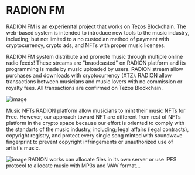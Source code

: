 
# RADION FM

RADION FM is an experiemtal project that works on Tezos Blockchain. The web-based system is intended to introduce new tools to the music industry, including; but not limited to a no custodian method of payment with cryptocurrency, crypto ads, and NFTs with proper music licenses. 

RADION FM system distribute and promote music through multiple online radio feeds! These streams are "braodcasted" on RADION platform and its programming is made by music uploaded by users. RADION stream allow purchases and downloads with cryptocurrency (XTZ). RADION allow transactions between musicians and music lovers with no commission or royalty fees. All transactions are confirmed on Tezos Blockchain. 

![image](https://user-images.githubusercontent.com/31939627/117907324-98a0fc80-b2a4-11eb-9f19-c092df804655.png)

Music NFTs
RADION platform allow musicians to mint their music NFTs for Free. However, our approach toward NFT are different from rest of NFTs platform in the crypto space because our effort is oriented to comply with the standarts of the music industry, including; legal affairs (legal contracts), copyright registry, and protect every single song minted with soundwave fingerprint to prevent copyright infringements or unauthorized use of artist's music.   


![image](https://user-images.githubusercontent.com/31939627/120156218-c56b7400-c1bf-11eb-9dda-928a2992954d.png)
RADION works can allocate files in its own server or use IPFS protocol to allocate music with MP3s and WAV format...
